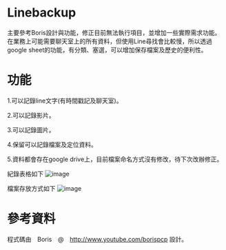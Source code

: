 # Linebackup
主要參考Boris設計與功能，修正目前無法執行項目，並增加一些實際需求功能。
在業務上可能需要聊天室上的所有資料，但使用Line尋找會比較慢，所以透過google sheet的功能，有分類、塞選，可以增加保存檔案及歷史的便利性。

# 功能
1.可以記錄line文字(有時間戳記及聊天室)。

2.可以記錄影片。

3.可以記錄圖片。

4.保留可以記錄檔案及定位資料。

5.資料都會存在google drive上，目前檔案命名方式沒有修改，待下次改辦修正。

紀錄表格如下
![image](https://github.com/ss1111119/Linebackup/assets/5415354/bc1c473e-1327-48ad-9790-3ea3bd05916d)

檔案存放方式如下
![image](https://github.com/ss1111119/Linebackup/assets/5415354/51ed66d3-ae4b-416d-a1a3-0192eea2b6e0)


# 參考資料
程式碼由　Boris　@　http://www.youtube.com/borispcp 設計。
